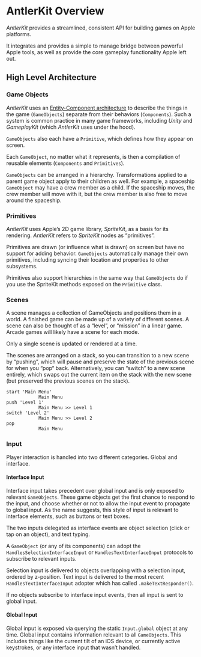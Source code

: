 # AntlerKit Overview

*AntlerKit* provides a streamlined, consistent API for building games on Apple platforms.

It integrates and provides a simple to manage bridge between powerful Apple tools, as well as provide the core gameplay functionality Apple left out. 

## High Level Architecture
### Game Objects
*AntlerKit* uses an [Entity-Component architecture](https://github.com/junkdog/artemis-odb/wiki/Introduction-to-Entity-Systems) to describe the things in the game (`GameObjects`) separate from their behaviors (`Components`). Such a system is common practice in many game frameworks, including *Unity* and *GameplayKit* (which *AntlerKit* uses under the hood).

`GameObjects` also each have a `Primitive`, which defines how they appear on screen.

Each `GameObject`, no matter what it represents, is then a compilation of reusable elements (`Components` and `Primitives`).

`GameObjects` can be arranged in a hierarchy. Transformations applied to a parent game object apply to their children as well. For example, a spaceship `GameObject` may have a crew member as a child. If the spaceship moves, the crew member will move with it, but the crew member is also free to move around the spaceship.

### Primitives
*AntlerKit* uses Apple’s 2D game library, *SpriteKit*, as a basis for its rendering. *AntlerKit* refers to *SpriteKit* nodes as “primitives”.

Primitives are drawn (or influence what is drawn) on screen but have no support for adding behavior. `GameObjects` automatically manage their own primitives, including syncing their location and properties to other subsystems.

Primitives also support hierarchies in the same way that `GameObjects` do if you use the SpriteKit methods exposed on the `Primitive` class.

### Scenes
A scene manages a collection of GameObjects and positions them in a world. A finished game can be made up of a variety of different scenes. A scene can also be thought of as a “level”, or “mission” in a linear game. Arcade games will likely have a scene for each mode.

Only a single scene is updated or rendered at a time.

The scenes are arranged on a stack, so you can transition to a new scene by “pushing”, which will pause and preserve the state of the previous scene for when you “pop“ back. Alternatively, you can “switch” to a new scene entirely, which swaps out the current item on the stack with the new scene (but preserved the previous scenes on the stack).

```
start 'Main Menu'
			Main Menu
push 'Level 1'
			Main Menu >> Level 1
switch 'Level 2'
			Main Menu >> Level 2
pop
			Main Menu
```

### Input
Player interaction is handled into two different categories. Global and interface.

#### Interface Input
Interface input takes precedent over global input and is only exposed to relevant `GameObjects`. These game objects get the first chance to respond to the input, and choose whether or not to allow the input event to propagate to global input. As the name suggests, this style of input is relevant to interface elements, such as buttons or text boxes.

The two inputs delegated as interface events are object selection (click or tap on an object), and text typing.

A `GameObject` (or any of its components) can adopt the `HandlesSelectionInterfaceInput` or `HandlesTextInterfaceInput` protocols to subscribe to relevant inputs.

Selection input is delivered to objects overlapping with a selection input, ordered by z-position. Text input is delivered to the most recent `HandlesTextInterfaceInput` adopter which has called `.makeTextResponder()`.

If no objects subscribe to interface input events, then all input is sent to global input.

#### Global Input
Global input is exposed via querying the static `Input.global` object at any time. Global input contains information relevant to all `GameObjects`. This includes things like the current tilt of an iOS device, or currently active keystrokes, or any interface input that wasn’t handled.

### 
